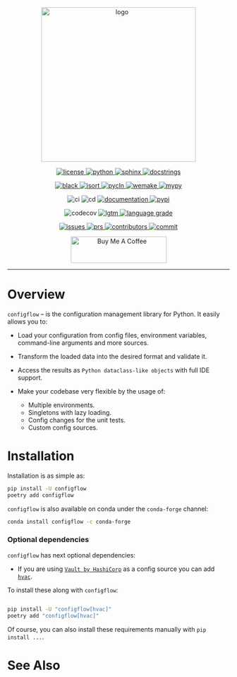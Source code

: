 <!--suppress ALL -->

<div align="center">
    <a href="https://github.com/volodymyrPivoshenko/configflow/blob/main/docs/_static/assets/logo.png">
        <img alt="logo" src="https://github.com/volodymyrPivoshenko/configflow/blob/main/docs/_static/assets/logo.png?raw=True" height=350>
    </a>
</div>

<p align="center">
    <a href="https://choosealicense.com/licenses/mit">
        <img alt="license" src="https://img.shields.io/badge/License-MIT-red">
    </a>
    <a href="https://pypi.org/project/configflow">
        <img alt="python" src="https://img.shields.io/badge/python-3.7%20%7C%203.8%20%7C%203.9-blue">
    </a>
    <a href="https://www.sphinx-doc.org/en/master">
        <img alt="sphinx" src="https://img.shields.io/badge/Made%20with-Sphinx-1f425f.svg">
    </a>
    <a href="https://numpydoc.readthedocs.io/en/latest/format.html">
        <img alt="docstrings" src="https://img.shields.io/badge/docstrings-numpy-gree.svg">
    </a>
</p>

<p align="center">
    <a href="https://github.com/psf/black">
        <img alt="black" src="https://img.shields.io/badge/code%20style-black-000000.svg">
    </a>
    <a href="https://pycqa.github.io/isort/docs/configuration/options.html">
        <img alt="isort" src="https://img.shields.io/badge/%20imports-isort-%231674b1?style=flat&labelColor=ef8336">
    </a>
    <a href="https://hadialqattan.github.io/pycln">
        <img alt="pycln" src="https://img.shields.io/badge/%20imports-pycln-%231674b1?style=flat&labelColor=ef8336">
    </a>
    <a href="https://wemake-python-stylegui.de/en/latest/index.html">
        <img alt="wemake" src="https://img.shields.io/badge/style-wemake-000000.svg">
    </a>
    <a href="https://mypy.readthedocs.io/en/stable/index.html">
        <img alt="mypy" src="https://img.shields.io/badge/mypy-checked-blue">
    </a>
</p>

<p align="center">
    <a><img alt="ci" src=https://github.com/volodymyrPivoshenko/configflow/actions/workflows/integration.yaml/badge.svg?branch=main></a>
    <a><img alt="cd" src=https://github.com/volodymyrPivoshenko/configflow/actions/workflows/deployment.yaml/badge.svg?branch=main></a>
    <a href="https://configflow.readthedocs.io/en/latest">
        <img alt="documentation" src="https://readthedocs.org/projects/configflow/badge/?version=latest"/>
    </a>
    <a href="https://pypi.org/project/configflow">
        <img alt="pypi" src="https://badge.fury.io/py/configflow.svg">
    </a>
</p>

<p align="center">
    <a><img alt="codecov" src="https://codecov.io/gh/volodymyrPivoshenko/configflow/branch/main/graph/badge.svg?token=yyck08xfTN"/></a>
    <a href="https://lgtm.com/projects/g/volodymyrPivoshenko/configflow/alerts/">
        <img alt="lgtm" src="https://img.shields.io/lgtm/alerts/g/volodymyrPivoshenko/configflow.svg?logo=lgtm&logoWidth=18"/>
    </a>
    <a href="https://lgtm.com/projects/g/volodymyrPivoshenko/configflow/context:python">
    <img alt="language grade" src="https://img.shields.io/lgtm/grade/python/g/volodymyrPivoshenko/configflow.svg?logo=lgtm&logoWidth=18"/>
    </a>
</p>

<p align="center">
    <a href="https://github.com/volodymyrPivoshenko/configflow/issues">
        <img alt="issues" src="https://img.shields.io/github/issues/volodymyrPivoshenko/configflow">
    </a>
    <a href="https://github.com/volodymyrPivoshenko/configflow/pulls">
        <img alt="prs" src="https://img.shields.io/github/issues-pr/volodymyrPivoshenko/configflow">
    </a>
    <a href="https://github.com/volodymyrPivoshenko/configflow/graphs/contributors">
        <img alt="contributors" src="https://img.shields.io/github/contributors/volodymyrPivoshenko/configflow">
    </a>
    <a href="https://github.com/volodymyrPivoshenko/configflow/commits/main">
        <img alt="commit" src="https://img.shields.io/github/last-commit/volodymyrPivoshenko/configflow.svg">
    </a>
</p>

<p align="center">
    <a href="https://www.buymeacoffee.com/volo.pivoshenko" target="_blank">
        <img src="https://cdn.buymeacoffee.com/buttons/v2/default-blue.png" alt="Buy Me A Coffee" style="height: 60px !important;width: 217px !important;">
    </a>
</p>

<hr class="solid">

# Overview

`configflow` – is the configuration management library for Python. It easily allows you to:

- Load your configuration from config files, environment variables, command-line arguments and more
  sources.

- Transform the loaded data into the desired format and validate it.

- Access the results as `Python dataclass-like objects` with full IDE support.

- Make your codebase very flexible by the usage of:

  - Multiple environments.
  - Singletons with lazy loading.
  - Config changes for the unit tests.
  - Custom config sources.

# Installation

Installation is as simple as:

```bash
pip install -U configflow
poetry add configflow
```

`configflow` is also available on conda under the `conda-forge` channel:

```bash
conda install configflow -c conda-forge
```

### Optional dependencies

`configflow` has next optional dependencies:

- If you are using [`Vault by HashiCorp`](https://www.vaultproject.io/) as a config source you can
  add [`hvac`](https://pypi.org/project/hvac/).

To install these along with `configflow`:

```bash

pip install -U "configflow[hvac]"
poetry add "configflow[hvac]"
```

Of course, you can also install these requirements manually with `pip install ...`.

# See Also
